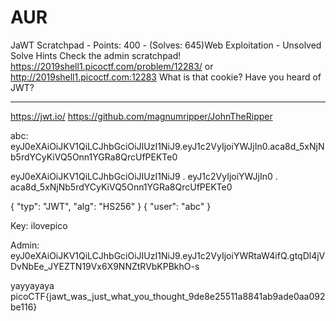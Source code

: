 # AUR

JaWT Scratchpad - Points: 400 - (Solves: 645)Web Exploitation - Unsolved
Solve
Hints
Check the admin scratchpad! https://2019shell1.picoctf.com/problem/12283/ or http://2019shell1.picoctf.com:12283
What is that cookie?
Have you heard of JWT?

***

https://jwt.io/
https://github.com/magnumripper/JohnTheRipper

abc:
eyJ0eXAiOiJKV1QiLCJhbGciOiJIUzI1NiJ9.eyJ1c2VyIjoiYWJjIn0.aca8d_5xNjNb5rdYCyKiVQ5Onn1YGRa8QrcUfPEKTe0

eyJ0eXAiOiJKV1QiLCJhbGciOiJIUzI1NiJ9
.
eyJ1c2VyIjoiYWJjIn0
.
aca8d_5xNjNb5rdYCyKiVQ5Onn1YGRa8QrcUfPEKTe0

{
  "typ": "JWT",
  "alg": "HS256"
}
{
  "user": "abc"
}



Key: 
ilovepico


Admin:
eyJ0eXAiOiJKV1QiLCJhbGciOiJIUzI1NiJ9.eyJ1c2VyIjoiYWRtaW4ifQ.gtqDl4jVDvNbEe_JYEZTN19Vx6X9NNZtRVbKPBkhO-s

yayyayaya
picoCTF{jawt_was_just_what_you_thought_9de8e25511a8841ab9ade0aa092be116}
